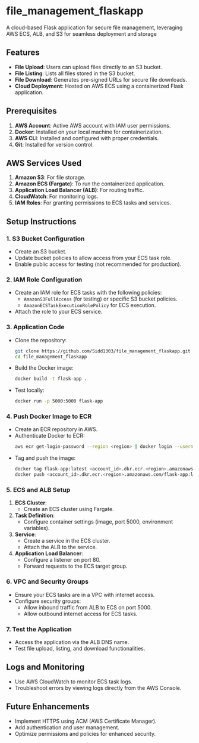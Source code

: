# file_management_flaskapp
A cloud-based Flask application for secure file management, leveraging AWS ECS, ALB, and S3 for seamless deployment and storage

## Features

- **File Upload**: Users can upload files directly to an S3 bucket.
- **File Listing**: Lists all files stored in the S3 bucket.
- **File Download**: Generates pre-signed URLs for secure file downloads.
- **Cloud Deployment**: Hosted on AWS ECS using a containerized Flask application.

## Prerequisites

1. **AWS Account**: Active AWS account with IAM user permissions.
2. **Docker**: Installed on your local machine for containerization.
3. **AWS CLI**: Installed and configured with proper credentials.
4. **Git**: Installed for version control.

## AWS Services Used

1. **Amazon S3**: For file storage.
2. **Amazon ECS (Fargate)**: To run the containerized application.
3. **Application Load Balancer (ALB)**: For routing traffic.
4. **CloudWatch**: For monitoring logs.
5. **IAM Roles**: For granting permissions to ECS tasks and services.

## Setup Instructions

### 1. S3 Bucket Configuration

- Create an S3 bucket.
- Update bucket policies to allow access from your ECS task role.
- Enable public access for testing (not recommended for production).

### 2. IAM Role Configuration

- Create an IAM role for ECS tasks with the following policies:
  - `AmazonS3FullAccess` (for testing) or specific S3 bucket policies.
  - `AmazonECSTaskExecutionRolePolicy` for ECS execution.
- Attach the role to your ECS service.

### 3. Application Code

- Clone the repository:
  ```bash
  git clone https://github.com/Sidd1303/file_management_flaskapp.git
  cd file_management_flaskapp
  ```
- Build the Docker image:
  ```bash
  docker build -t flask-app .
  ```
- Test locally:
  ```bash
  docker run -p 5000:5000 flask-app
  ```

### 4. Push Docker Image to ECR

- Create an ECR repository in AWS.
- Authenticate Docker to ECR:
  ```bash
  aws ecr get-login-password --region <region> | docker login --username AWS --password-stdin <account_id>.dkr.ecr.<region>.amazonaws.com
  ```
- Tag and push the image:
  ```bash
  docker tag flask-app:latest <account_id>.dkr.ecr.<region>.amazonaws.com/flask-app:latest
  docker push <account_id>.dkr.ecr.<region>.amazonaws.com/flask-app:latest
  ```

### 5. ECS and ALB Setup

1. **ECS Cluster**:
   - Create an ECS cluster using Fargate.
2. **Task Definition**:
   - Configure container settings (image, port 5000, environment variables).
3. **Service**:
   - Create a service in the ECS cluster.
   - Attach the ALB to the service.
4. **Application Load Balancer**:
   - Configure a listener on port 80.
   - Forward requests to the ECS target group.

### 6. VPC and Security Groups

- Ensure your ECS tasks are in a VPC with internet access.
- Configure security groups:
  - Allow inbound traffic from ALB to ECS on port 5000.
  - Allow outbound internet access for ECS tasks.

### 7. Test the Application

- Access the application via the ALB DNS name.
- Test file upload, listing, and download functionalities.

## Logs and Monitoring

- Use AWS CloudWatch to monitor ECS task logs.
- Troubleshoot errors by viewing logs directly from the AWS Console.

## Future Enhancements

- Implement HTTPS using ACM (AWS Certificate Manager).
- Add authentication and user management.
- Optimize permissions and policies for enhanced security.

